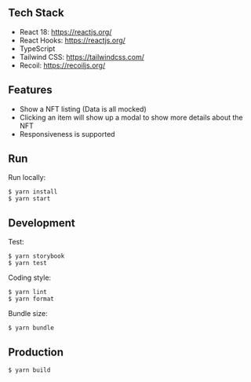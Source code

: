 ## Tech Stack

 - React 18: https://reactjs.org/
 - React Hooks: https://reactjs.org/
 - TypeScript
 - Tailwind CSS: https://tailwindcss.com/
 - Recoil: https://recoiljs.org/

## Features

 - Show a NFT listing (Data is all mocked)
 - Clicking an item will show up a modal to show more details about the NFT
 - Responsiveness is supported

## Run

Run locally:

```shell
$ yarn install
$ yarn start
```

## Development

Test:

```shell
$ yarn storybook
$ yarn test
```

Coding style:

```shell
$ yarn lint
$ yarn format
```

Bundle size:
```shell
$ yarn bundle
```

## Production

```shell
$ yarn build
```

